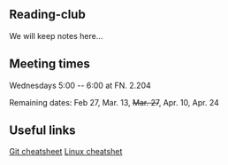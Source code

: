 ## Reading-club

We will keep notes here...

## Meeting times
Wednesdays 5:00 -- 6:00 at FN. 2.204

Remaining dates: Feb 27, Mar. 13, ~~Mar. 27~~, Apr. 10, Apr. 24

## Useful links
[Git cheatsheet](https://services.github.com/on-demand/downloads/github-git-cheat-sheet.pdf)
[Linux cheatshet](https://files.fosswire.com/2007/08/fwunixref.pdf)